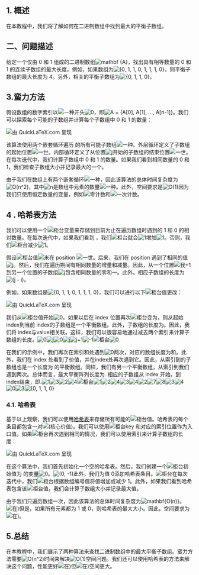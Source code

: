 ## 1. 概述

在本教程中，我们将了解如何在二进制数组中找到最大的平衡子数组。

## 二、问题描述

给定一个仅由 0 和 1 组成的二进制数组![mathbf {A}](https://www.baeldung.com/wp-content/ql-cache/quicklatex.com-3b600a7372ade4afc7ab8fd7fb2a6d07_l3.svg)，找出具有相等数量的 0 和 1 的连续子数组的最大长度。例如，如果数组为![{0, 1, 1, 0, 1, 1, 1, 0}](https://www.baeldung.com/wp-content/ql-cache/quicklatex.com-6c473455acae4e17287cb6c8e327c963_l3.svg)，则平衡子数组的最大长度为 4。另外，相关的平衡子数组为![{0, 1, 1, 0}](https://www.baeldung.com/wp-content/ql-cache/quicklatex.com-1dfcf353dca6af4d08049b6106362341_l3.svg)。

## 3.蛮力方法

假设数组的数字索引以![一种](https://www.baeldung.com/wp-content/ql-cache/quicklatex.com-816b613a4f79d4bf9cb51396a9654120_l3.svg)开头![0](https://www.baeldung.com/wp-content/ql-cache/quicklatex.com-8354ade9c79ec6a7ac658f2c3032c9df_l3.svg)，即![A = {A[0], A[1], ..., A[n-1]}](https://www.baeldung.com/wp-content/ql-cache/quicklatex.com-2ed952481db8c8dabbe322a257c88a6a_l3.svg)。我们可以探索每个可能的子数组并计算每个子数组中 0 和 1 的数量： 

![由 QuickLaTeX.com 呈现](https://www.baeldung.com/wp-content/ql-cache/quicklatex.com-f80cbea34f17bf0a9d49cef8e24701ac_l3.svg)

该算法使用两个嵌套循环遍历 的所有可能子数组![一种](https://www.baeldung.com/wp-content/ql-cache/quicklatex.com-816b613a4f79d4bf9cb51396a9654120_l3.svg)。外层循环定义了子数组的起始位置![一世](https://www.baeldung.com/wp-content/ql-cache/quicklatex.com-31318c5dcb226c69e0818e5f7d2422b5_l3.svg)。内部循环定义了从位置![j](https://www.baeldung.com/wp-content/ql-cache/quicklatex.com-b09880662630fc49b25d42badb906d51_l3.svg)开始的子数组的结束位置![一世](https://www.baeldung.com/wp-content/ql-cache/quicklatex.com-31318c5dcb226c69e0818e5f7d2422b5_l3.svg)。在每次迭代中，我们计算子数组中 0 和 1 的数量。如果我们看到相同数量的 0 和 1，我们检查子数组大小并记录最大的一个。

由于我们在数组上有两个嵌套循环![一种](https://www.baeldung.com/wp-content/ql-cache/quicklatex.com-816b613a4f79d4bf9cb51396a9654120_l3.svg)，因此该算法的总体时间复杂度为![O(n^2)](https://www.baeldung.com/wp-content/ql-cache/quicklatex.com-894959b13d80157796705e7eafb4d243_l3.svg)，其中![n](https://www.baeldung.com/wp-content/ql-cache/quicklatex.com-ec4217f4fa5fcd92a9edceba0e708cf7_l3.svg)是数组中元素的数量![一种](https://www.baeldung.com/wp-content/ql-cache/quicklatex.com-816b613a4f79d4bf9cb51396a9654120_l3.svg)。此外，空间要求是![O(1)](https://www.baeldung.com/wp-content/ql-cache/quicklatex.com-66c97a4dfb9f2e2983629033366d7018_l3.svg)因为我们只使用恒定数量的变量，例如![零计数](https://www.baeldung.com/wp-content/ql-cache/quicklatex.com-ddb9eee65c7945d356321a6584421ad5_l3.svg)和![一次计数](https://www.baeldung.com/wp-content/ql-cache/quicklatex.com-87298eb9abbc26eb3ffa2a952cf0ffb8_l3.svg)。

## 4 . 哈希表方法

我们可以使用一个![柜台](https://www.baeldung.com/wp-content/ql-cache/quicklatex.com-49b7a81f3019dc238583bccf5a90af17_l3.svg)变量来存储到目前为止在遍历数组时遇到的 1 和 0 的相对数量。在每次迭代中，如果我们看到 ，我们![柜台](https://www.baeldung.com/wp-content/ql-cache/quicklatex.com-49b7a81f3019dc238583bccf5a90af17_l3.svg)就会![1](https://www.baeldung.com/wp-content/ql-cache/quicklatex.com-69a7c7fb1023d315f416440bca10d849_l3.svg)增加![1](https://www.baeldung.com/wp-content/ql-cache/quicklatex.com-69a7c7fb1023d315f416440bca10d849_l3.svg)。否则，我们![柜台](https://www.baeldung.com/wp-content/ql-cache/quicklatex.com-49b7a81f3019dc238583bccf5a90af17_l3.svg)减少![1](https://www.baeldung.com/wp-content/ql-cache/quicklatex.com-69a7c7fb1023d315f416440bca10d849_l3.svg)。

假设![柜台](https://www.baeldung.com/wp-content/ql-cache/quicklatex.com-49b7a81f3019dc238583bccf5a90af17_l3.svg)值![米](https://www.baeldung.com/wp-content/ql-cache/quicklatex.com-fdc40b8ad1cdad0aab9d632215459d28_l3.svg)在 position ![一世](https://www.baeldung.com/wp-content/ql-cache/quicklatex.com-31318c5dcb226c69e0818e5f7d2422b5_l3.svg)。后来，我们在 position 遇到了相同的值![j](https://www.baeldung.com/wp-content/ql-cache/quicklatex.com-b09880662630fc49b25d42badb906d51_l3.svg)。然后，我们在遍历期间有相同数量的增量和减量。因此，从一个位置![我+1](https://www.baeldung.com/wp-content/ql-cache/quicklatex.com-a258e12925a4dc6cf06bc5ebeecab610_l3.svg)到另一个位置的子数组![j](https://www.baeldung.com/wp-content/ql-cache/quicklatex.com-b09880662630fc49b25d42badb906d51_l3.svg)包含相同数量的零和一。此外，相应子数组的长度为![(j - i)](https://www.baeldung.com/wp-content/ql-cache/quicklatex.com-63def638fa2ece383adae091d1ed949f_l3.svg)。

例如，如果数组是![{0, 1, 1, 0, 1, 1, 1, 0}](https://www.baeldung.com/wp-content/ql-cache/quicklatex.com-6c473455acae4e17287cb6c8e327c963_l3.svg)，我们可以进行以下![柜台](https://www.baeldung.com/wp-content/ql-cache/quicklatex.com-49b7a81f3019dc238583bccf5a90af17_l3.svg)值更改：

![由 QuickLaTeX.com 呈现](https://www.baeldung.com/wp-content/ql-cache/quicklatex.com-edc82b3809e3e1e59d1f13fc22ae7d37_l3.svg)

我们从![柜台](https://www.baeldung.com/wp-content/ql-cache/quicklatex.com-49b7a81f3019dc238583bccf5a90af17_l3.svg)值开始![0](https://www.baeldung.com/wp-content/ql-cache/quicklatex.com-8354ade9c79ec6a7ac658f2c3032c9df_l3.svg)。如果以后在 index 位置再次![柜台](https://www.baeldung.com/wp-content/ql-cache/quicklatex.com-49b7a81f3019dc238583bccf5a90af17_l3.svg)变为，则从起始 index到当前 index的子数组是一个平衡数组。此外，子数组的长度为。因此，我们将 index与value相关联。这样，我们可以很容易地通过减去两个索引来计算子数组的长度。![0](https://www.baeldung.com/wp-content/ql-cache/quicklatex.com-8354ade9c79ec6a7ac658f2c3032c9df_l3.svg)![j](https://www.baeldung.com/wp-content/ql-cache/quicklatex.com-b09880662630fc49b25d42badb906d51_l3.svg)![0](https://www.baeldung.com/wp-content/ql-cache/quicklatex.com-8354ade9c79ec6a7ac658f2c3032c9df_l3.svg)![j](https://www.baeldung.com/wp-content/ql-cache/quicklatex.com-b09880662630fc49b25d42badb906d51_l3.svg)![j+1](https://www.baeldung.com/wp-content/ql-cache/quicklatex.com-7caa0556981b3780bc707acf340d58b2_l3.svg)![-1](https://www.baeldung.com/wp-content/ql-cache/quicklatex.com-37abf2e602a43ae0ff9f12b1536fa74c_l3.svg)![柜台](https://www.baeldung.com/wp-content/ql-cache/quicklatex.com-49b7a81f3019dc238583bccf5a90af17_l3.svg)![0](https://www.baeldung.com/wp-content/ql-cache/quicklatex.com-8354ade9c79ec6a7ac658f2c3032c9df_l3.svg)

在我们的示例中，我们再次在索引和处遇到![0](https://www.baeldung.com/wp-content/ql-cache/quicklatex.com-8354ade9c79ec6a7ac658f2c3032c9df_l3.svg)两次，对应的数组长度为和。此外，我们在 index 处看到了价值，并在index处再次遇到它。因此，从索引到的子数组也是一个长度为 的平衡数组。同样，我们有另一个平衡数组，从索引到我们遇到两次。总体而言，最大平衡阵列长度为. 相应的子数组从 index 开始，到 index结束，即.![1](https://www.baeldung.com/wp-content/ql-cache/quicklatex.com-69a7c7fb1023d315f416440bca10d849_l3.svg)![3](https://www.baeldung.com/wp-content/ql-cache/quicklatex.com-ce2009a45822333037922ccca0872a55_l3.svg)![2](https://www.baeldung.com/wp-content/ql-cache/quicklatex.com-8c267d62c3d7048247917e13baec69a5_l3.svg)![4](https://www.baeldung.com/wp-content/ql-cache/quicklatex.com-d4d95642629f734574671d47307d46c3_l3.svg)![柜台](https://www.baeldung.com/wp-content/ql-cache/quicklatex.com-49b7a81f3019dc238583bccf5a90af17_l3.svg)![1](https://www.baeldung.com/wp-content/ql-cache/quicklatex.com-69a7c7fb1023d315f416440bca10d849_l3.svg)![2](https://www.baeldung.com/wp-content/ql-cache/quicklatex.com-8c267d62c3d7048247917e13baec69a5_l3.svg)![4](https://www.baeldung.com/wp-content/ql-cache/quicklatex.com-d4d95642629f734574671d47307d46c3_l3.svg)![3](https://www.baeldung.com/wp-content/ql-cache/quicklatex.com-ce2009a45822333037922ccca0872a55_l3.svg)![4](https://www.baeldung.com/wp-content/ql-cache/quicklatex.com-d4d95642629f734574671d47307d46c3_l3.svg)![2](https://www.baeldung.com/wp-content/ql-cache/quicklatex.com-8c267d62c3d7048247917e13baec69a5_l3.svg)![7](https://www.baeldung.com/wp-content/ql-cache/quicklatex.com-9d8e16e2c1790d6af563225a9318d119_l3.svg)![8](https://www.baeldung.com/wp-content/ql-cache/quicklatex.com-e4888e98f77eb93ff65bfecac28d3c5e_l3.svg)![3](https://www.baeldung.com/wp-content/ql-cache/quicklatex.com-ce2009a45822333037922ccca0872a55_l3.svg)![4](https://www.baeldung.com/wp-content/ql-cache/quicklatex.com-d4d95642629f734574671d47307d46c3_l3.svg)![0](https://www.baeldung.com/wp-content/ql-cache/quicklatex.com-8354ade9c79ec6a7ac658f2c3032c9df_l3.svg)![3](https://www.baeldung.com/wp-content/ql-cache/quicklatex.com-ce2009a45822333037922ccca0872a55_l3.svg)![{0, 1, 1, 0}](https://www.baeldung.com/wp-content/ql-cache/quicklatex.com-1dfcf353dca6af4d08049b6106362341_l3.svg)

### 4.1. 哈希表

基于以上观察，我们可以使用[哈希表](https://www.baeldung.com/cs/hash-table-vs-balanced-binary-tree#1-hash-table)来存储所有可能的![柜台](https://www.baeldung.com/wp-content/ql-cache/quicklatex.com-49b7a81f3019dc238583bccf5a90af17_l3.svg)值。哈希表的每个条目都包含一对![(核心价值)](https://www.baeldung.com/wp-content/ql-cache/quicklatex.com-f6bfd08f124a25444f20df62259fb379_l3.svg)。我们可以使用![柜台](https://www.baeldung.com/wp-content/ql-cache/quicklatex.com-49b7a81f3019dc238583bccf5a90af17_l3.svg)key 和对应的索引位置作为入口值。如果![柜台](https://www.baeldung.com/wp-content/ql-cache/quicklatex.com-49b7a81f3019dc238583bccf5a90af17_l3.svg)再次遇到相同的情况，我们可以使用索引来计算子数组的长度：

![由 QuickLaTeX.com 呈现](https://www.baeldung.com/wp-content/ql-cache/quicklatex.com-a9e906009158a7b6b55d8c1605e369a1_l3.svg)

在这个算法中，我们首先初始化一个空的哈希表。然后，我们创建一个![柜台](https://www.baeldung.com/wp-content/ql-cache/quicklatex.com-49b7a81f3019dc238583bccf5a90af17_l3.svg)初始值为 的变量![0](https://www.baeldung.com/wp-content/ql-cache/quicklatex.com-8354ade9c79ec6a7ac658f2c3032c9df_l3.svg)。![(0, -1)](https://www.baeldung.com/wp-content/ql-cache/quicklatex.com-a3fd54bb13abc9d71808cc6b8024068c_l3.svg)此外，我们为值 0添加哈希表条目。![柜台](https://www.baeldung.com/wp-content/ql-cache/quicklatex.com-49b7a81f3019dc238583bccf5a90af17_l3.svg)在每次迭代中，我们![柜台](https://www.baeldung.com/wp-content/ql-cache/quicklatex.com-49b7a81f3019dc238583bccf5a90af17_l3.svg)根据数组编号值将值增加或减少 1。此外，如果我们看到哈希表包含该![柜台](https://www.baeldung.com/wp-content/ql-cache/quicklatex.com-49b7a81f3019dc238583bccf5a90af17_l3.svg)值，我们会计算子数组大小并记录最大值。

由于我们只遍历数组一次，因此该算法的总体时间复杂度为![mathbf{O(n)}](https://www.baeldung.com/wp-content/ql-cache/quicklatex.com-741f7395066a81a8ae02eb91d3847163_l3.svg)。![在)](https://www.baeldung.com/wp-content/ql-cache/quicklatex.com-f8d599809b2f7987726c648086c1981d_l3.svg)但是，如果所有元素都为 1 或 0，则哈希表的最大大小。因此，空间要求为![在)](https://www.baeldung.com/wp-content/ql-cache/quicklatex.com-f8d599809b2f7987726c648086c1981d_l3.svg)。

## 5.总结

在本教程中，我们展示了两种算法来查找二进制数组中的最大平衡子数组。蛮力方法需要![O(n^2)](https://www.baeldung.com/wp-content/ql-cache/quicklatex.com-894959b13d80157796705e7eafb4d243_l3.svg)时间来解决![O(1)](https://www.baeldung.com/wp-content/ql-cache/quicklatex.com-66c97a4dfb9f2e2983629033366d7018_l3.svg)空间问题。我们还可以使用哈希表的方法来解决这个问题，性能更好![在)](https://www.baeldung.com/wp-content/ql-cache/quicklatex.com-f8d599809b2f7987726c648086c1981d_l3.svg)但![在)](https://www.baeldung.com/wp-content/ql-cache/quicklatex.com-f8d599809b2f7987726c648086c1981d_l3.svg)空间更大。